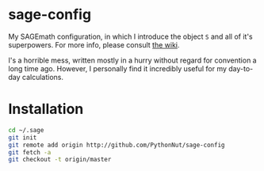 sage-config
===========

My SAGEmath configuration, in which I introduce the object `S` and all of it's superpowers. For more info, please consult [the wiki](https://github.com/PythonNut/sage-config/wiki).

I's a horrible mess, written mostly in a hurry without regard for convention a long time ago. However, I personally find it incredibly useful for my day-to-day calculations.

Installation
============
```bash
cd ~/.sage
git init
git remote add origin http://github.com/PythonNut/sage-config
git fetch -a
git checkout -t origin/master
```

